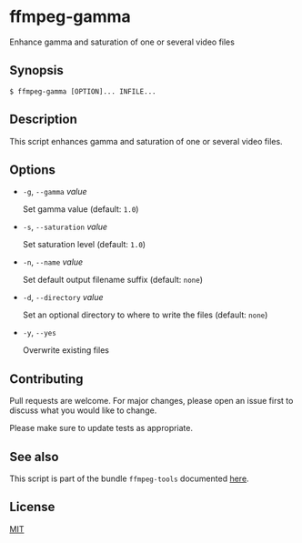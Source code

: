 # ffmpeg-gamma

Enhance gamma and saturation of one or several video files


## Synopsis

```console
$ ffmpeg-gamma [OPTION]... INFILE...
```


## Description

This script enhances gamma and saturation of one or several video files.


## Options

+ `-g`, `--gamma` _value_

  Set gamma value (default: `1.0`)

+ `-s`, `--saturation` _value_

  Set saturation level (default: `1.0`)

+ `-n`, `--name` _value_

  Set default output filename suffix (default: `none`)

+ `-d`, `--directory` _value_

  Set an optional directory to where to write the files (default: `none`)

+ `-y`, `--yes`

  Overwrite existing files


## Contributing

Pull requests are welcome. For major changes, please open an issue first to discuss what you would like to change.

Please make sure to update tests as appropriate.


## See also

This script is part of the bundle `ffmpeg-tools` documented [here](../../README.md).


## License

[MIT](https://choosealicense.com/licenses/mit/)
